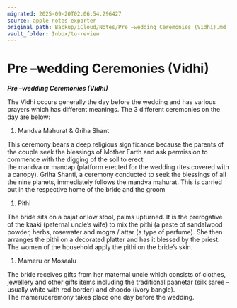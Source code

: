 ```yaml
---
migrated: 2025-09-20T02:06:54.296427
source: apple-notes-exporter
original_path: Backup/iCloud/Notes/Pre –wedding Ceremonies (Vidhi).md
vault_folder: Inbox/to-review
---
```

# Pre –wedding Ceremonies (Vidhi)

**_Pre –wedding Ceremonies (Vidhi)_**

The Vidhi occurs generally the day before the wedding and has various prayers which has different meanings.
The 3 different ceremonies on the day are below:

1. Mandva Mahurat & Griha Shant

This ceremony bears a deep religious significance because the parents of the couple seek the blessings of Mother Earth and ask permission to commence with the digging of the soil to erect the mandva or mandap (platform erected for the wedding rites covered with a canopy). Griha Shanti, a ceremony conducted to seek the blessings of all the nine planets, immediately follows the mandva mahurat. This is carried out in the respective home of the bride and the groom

1. Pithi

The bride sits on a bajat or low stool, palms upturned. It is the prerogative of the kaaki (paternal uncle’s wife) to mix the pithi (a paste of sandalwood powder, herbs, rosewater and mogra / attar (a type of perfume). She then arranges the pithi on a decorated platter and has it blessed by the priest. The women of the household apply the pithi on the bride’s skin.

1. Mameru or Mosaalu

The bride receives gifts from her maternal uncle which consists of clothes, jewellery and other gifts items including the traditional paanetar (silk saree – usually white with red border) and choodo (ivory bangle). The mameruceremony takes place one day before the wedding.
